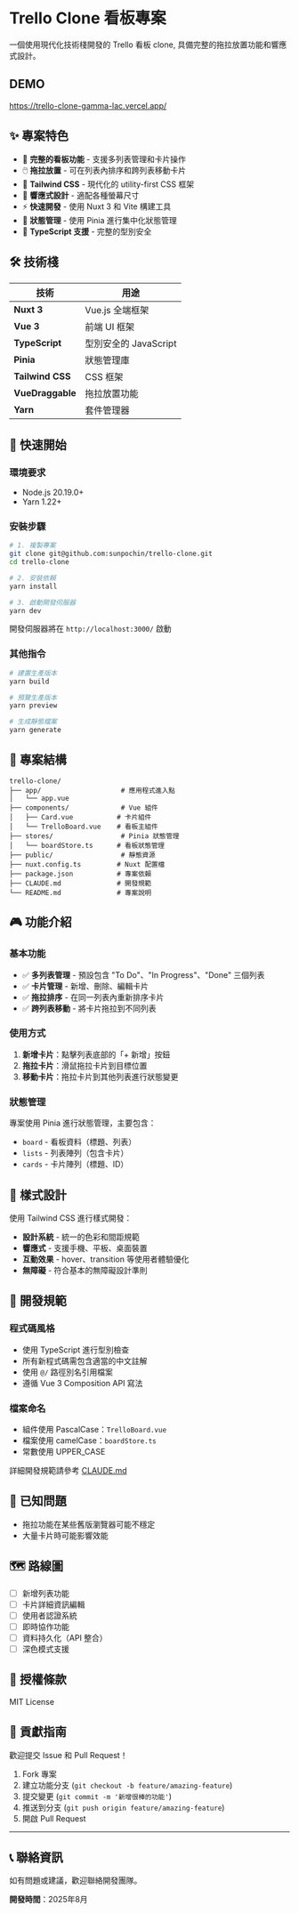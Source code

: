 # Trello Clone 看板專案

一個使用現代化技術棧開發的 Trello 看板 clone, 具備完整的拖拉放置功能和響應式設計。

## DEMO

https://trello-clone-gamma-lac.vercel.app/

## ✨ 專案特色

- 🎯 **完整的看板功能** - 支援多列表管理和卡片操作
- 🖱️ **拖拉放置** - 可在列表內排序和跨列表移動卡片
- 🎨 **Tailwind CSS** - 現代化的 utility-first CSS 框架
- 📱 **響應式設計** - 適配各種螢幕尺寸
- ⚡ **快速開發** - 使用 Nuxt 3 和 Vite 構建工具
- 🔄 **狀態管理** - 使用 Pinia 進行集中化狀態管理
- 📝 **TypeScript 支援** - 完整的型別安全

## 🛠️ 技術棧

| 技術 | 用途 |
|------|------|
| **Nuxt 3** | Vue.js 全端框架 |
| **Vue 3** | 前端 UI 框架 |
| **TypeScript** | 型別安全的 JavaScript |
| **Pinia** | 狀態管理庫 |
| **Tailwind CSS** | CSS 框架 |
| **VueDraggable** | 拖拉放置功能 |
| **Yarn** | 套件管理器 |

## 🚀 快速開始

### 環境要求

- Node.js 20.19.0+ 
- Yarn 1.22+

### 安裝步驟

```bash
# 1. 複製專案
git clone git@github.com:sunpochin/trello-clone.git
cd trello-clone

# 2. 安裝依賴
yarn install

# 3. 啟動開發伺服器
yarn dev
```

開發伺服器將在 `http://localhost:3000/` 啟動

### 其他指令

```bash
# 建置生產版本
yarn build

# 預覽生產版本
yarn preview

# 生成靜態檔案
yarn generate
```

## 📁 專案結構

```
trello-clone/
├── app/                    # 應用程式進入點
│   └── app.vue
├── components/             # Vue 組件
│   ├── Card.vue           # 卡片組件
│   └── TrelloBoard.vue    # 看板主組件
├── stores/                 # Pinia 狀態管理
│   └── boardStore.ts      # 看板狀態管理
├── public/                 # 靜態資源
├── nuxt.config.ts         # Nuxt 配置檔
├── package.json           # 專案依賴
├── CLAUDE.md              # 開發規範
└── README.md              # 專案說明
```

## 🎮 功能介紹

### 基本功能

- ✅ **多列表管理** - 預設包含 "To Do"、"In Progress"、"Done" 三個列表
- ✅ **卡片管理** - 新增、刪除、編輯卡片
- ✅ **拖拉排序** - 在同一列表內重新排序卡片
- ✅ **跨列表移動** - 將卡片拖拉到不同列表

### 使用方式

1. **新增卡片**：點擊列表底部的「+ 新增」按鈕
2. **拖拉卡片**：滑鼠拖拉卡片到目標位置
3. **移動卡片**：拖拉卡片到其他列表進行狀態變更

### 狀態管理

專案使用 Pinia 進行狀態管理，主要包含：

- `board` - 看板資料（標題、列表）
- `lists` - 列表陣列（包含卡片）
- `cards` - 卡片陣列（標題、ID）

## 🎨 樣式設計

使用 Tailwind CSS 進行樣式開發：

- **設計系統** - 統一的色彩和間距規範
- **響應式** - 支援手機、平板、桌面裝置
- **互動效果** - hover、transition 等使用者體驗優化
- **無障礙** - 符合基本的無障礙設計準則

## 🔧 開發規範

### 程式碼風格

- 使用 TypeScript 進行型別檢查
- 所有新程式碼需包含適當的中文註解
- 使用 `@/` 路徑別名引用檔案
- 遵循 Vue 3 Composition API 寫法

### 檔案命名

- 組件使用 PascalCase：`TrelloBoard.vue`
- 檔案使用 camelCase：`boardStore.ts`
- 常數使用 UPPER_CASE

詳細開發規範請參考 [CLAUDE.md](./CLAUDE.md)

## 🐛 已知問題

- 拖拉功能在某些舊版瀏覽器可能不穩定
- 大量卡片時可能影響效能

## 🗺️ 路線圖

- [ ] 新增列表功能
- [ ] 卡片詳細資訊編輯
- [ ] 使用者認證系統
- [ ] 即時協作功能
- [ ] 資料持久化（API 整合）
- [ ] 深色模式支援

## 📄 授權條款

MIT License

## 🤝 貢獻指南

歡迎提交 Issue 和 Pull Request！

1. Fork 專案
2. 建立功能分支 (`git checkout -b feature/amazing-feature`)
3. 提交變更 (`git commit -m '新增很棒的功能'`)
4. 推送到分支 (`git push origin feature/amazing-feature`)
5. 開啟 Pull Request

---

## 📞 聯絡資訊

如有問題或建議，歡迎聯絡開發團隊。

**開發時間**：2025年8月
